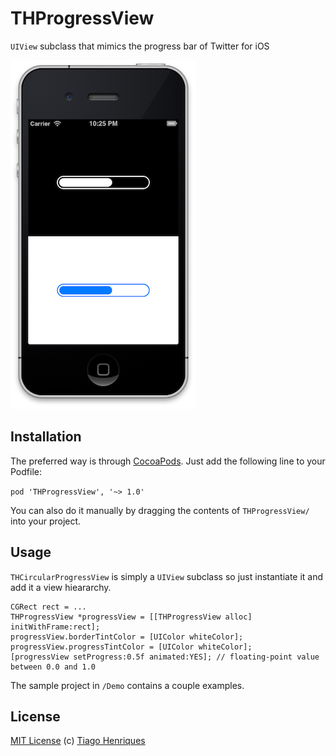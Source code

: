 # THProgressView

`UIView` subclass that mimics the progress bar of Twitter for iOS

![Screenshot](Screenshot.png)

## Installation

The preferred way is through [CocoaPods](http://cocoapods.org/?q=THProgressView). Just add the following line to your Podfile:

`pod 'THProgressView', '~> 1.0'`

You can also do it manually by dragging the contents of `THProgressView/` into your project.

## Usage

`THCircularProgressView` is simply a `UIView` subclass so just instantiate it and add it a view hieararchy.

```objc
CGRect rect = ...
THProgressView *progressView = [[THProgressView alloc] initWithFrame:rect];
progressView.borderTintColor = [UIColor whiteColor];
progressView.progressTintColor = [UIColor whiteColor];
[progressView setProgress:0.5f animated:YES]; // floating-point value between 0.0 and 1.0
```

The sample project in `/Demo` contains a couple examples.

## License

[MIT License](http://en.wikipedia.org/wiki/MIT_License) (c) [Tiago Henriques](mailto:tiagomnh@gmail.com)
